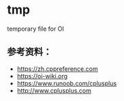 # tmp
temporary file for OI

## 参考资料：
- https://zh.cppreference.com
- https://oi-wiki.org
- https://www.runoob.com/cplusplus
- http://www.cplusplus.com
